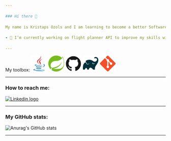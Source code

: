 ```yaml
---

### Hi there 👋

My name is Kristaps Ozols and I am learning to become a better Software Developer. Always open to learning something new. 

- 🔭 I’m currently working on flight planner API to improve my skills with Spring Boot.

---
```


My toolbox:
<img src="https://github.com/devicons/devicon/blob/master/icons/java/java-original.svg" alt="Java logo" width="50" height="50" />
<img src="https://github.com/devicons/devicon/blob/master/icons/spring/spring-original.svg" alt="Spring logo" width="50" height="50" />
<img src="https://github.com/devicons/devicon/blob/master/icons/github/github-original.svg" alt="Github logo" width="50" height="50" />
<img src="https://github.com/devicons/devicon/blob/master/icons/gradle/gradle-plain.svg" alt="Gradle logo" width="50" height="50" />
<img src="https://github.com/devicons/devicon/blob/master/icons/git/git-original.svg" alt="Git logo" width="50" height="50" />

---

### How to reach me: 
[![Linkedin logo](https://github.com/hussainweb/hussainweb/blob/main/icons/linkedin.png)](https://www.linkedin.com/in/kristaps-ozols/)

---

### My GitHub stats:
![Anurag's GitHub stats](https://github-readme-stats.vercel.app/api?username=kristapsozy&show_icons=true&theme=radical)



---



<!--
**kristapsozy/kristapsozy** is a ✨ _special_ ✨ repository because its `README.md` (this file) appears on your GitHub profile.

Here are some ideas to get you started:

- 🔭 I’m currently working on ...
- 🌱 I’m currently learning ...
- 👯 I’m looking to collaborate on ...
- 🤔 I’m looking for help with ...
- 💬 Ask me about ...
- 📫 How to reach me: ...
- 😄 Pronouns: ...
- ⚡ Fun fact: ...
-->
